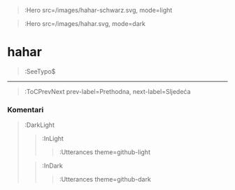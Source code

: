 > :Hero src=/images/hahar-schwarz.svg,
>       mode=light

> :Hero src=/images/hahar.svg,
>       mode=dark

# hahar

> :SeeTypo$

****



> :ToCPrevNext prev-label=Prethodna, next-label=Sljedeća

### Komentari

> :DarkLight
> > :InLight
> >
> > > :Utterances theme=github-light
>
> > :InDark
> >
> > > :Utterances theme=github-dark